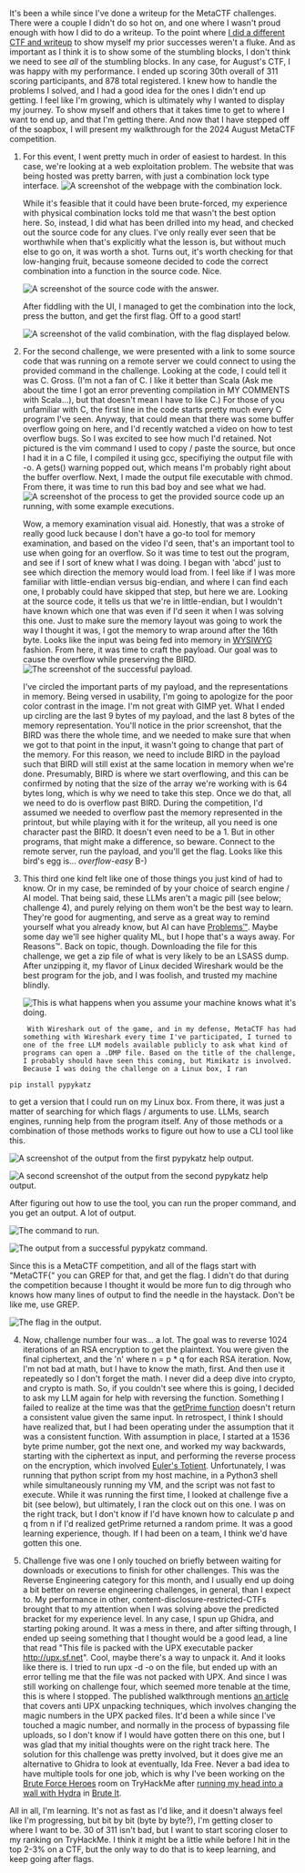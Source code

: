 It's been a while since I've done a writeup for the MetaCTF challenges. There were a couple I didn't do so hot on, and one where I wasn't proud enough with how I did to do a writeup. To the point where [I did a different CTF and writeup](https://github.com/PhoenixBoisnier/CTF-Walkthroughs/blob/main/BruteIt-Walkthrough/BruteIt-Walkthrough.md) to show myself my prior successes weren't a fluke. And as important as I think it is to show some of the stumbling blocks, I don't think we need to see *all* of the stumbling blocks. In any case, for August's CTF, I was happy with my performance. I ended up scoring 30th overall of 311 scoring participants, and 878 total registered. I knew how to handle the problems I solved, and I had a good idea for the ones I didn't end up getting. I feel like I'm growing, which is ultimately why I wanted to display my journey. To show myself and others that it takes time to get to where I want to end up, and that I'm getting there. And now that I have stepped off of the soapbox, I will present my walkthrough for the 2024 August MetaCTF competition. 

1. For this event, I went pretty much in order of easiest to hardest. In this case, we're looking at a web exploitation problem. The website that was being hosted was pretty barren, with just a combination lock type interface. 
![A screenshot of the webpage with the combination lock.](code0.png)

    While it's feasible that it could have been brute-forced, my experience with physical combination locks told me that wasn't the best option here. So, instead, I did what has been drilled into my head, and checked out the source code for any clues. I've only really ever seen that be worthwhile when that's explicitly what the lesson is, but without much else to go on, it was worth a shot. Turns out, it's worth checking for that low-hanging fruit, because someone decided to code the correct combination into a function in the source code. Nice.

    ![A screenshot of the source code with the answer.](code1.png)

    After fiddling with the UI, I managed to get the combination into the lock, press the button, and get the first flag. Off to a good start!

    ![A screenshot of the valid combination, with the flag displayed below.](code2.png)

2. For the second challenge, we were presented with a link to some source code that was running on a remote server we could connect to using the provided command in the challenge. Looking at the code, I could tell it was C. Gross. (I'm not a fan of C. I like it better than Scala (Ask me about the time I got an error preventing compilation in MY COMMENTS with Scala...), but that doesn't mean I have to like C.) For those of you unfamiliar with C, the first line in the code starts pretty much every C program I've seen. Anyway, that could mean that there was some buffer overflow going on here, and I'd recently watched a video on how to test overflow bugs. So I was excited to see how much I'd retained. Not pictured is the vim command I used to copy / paste the source, but once I had it in a C file, I compiled it using gcc, specifiying the output file with -o. A gets() warning popped out, which means I'm probably right about the buffer overflow. Next, I made the output file executable with chmod. From there, it was time to run this bad boy and see what we had. 
![A screenshot of the process to get the provided source code up an running, with some example executions.](easy-overflow.png)

      Wow, a memory examination visual aid. Honestly, that was a stroke of really good luck because I don't have a go-to tool for memory examination, and based on the video I'd seen, that's an important tool to use when going for an overflow. So it was time to test out the program, and see if I sort of knew what I was doing. I began with 'abcd' just to see which direction the memory would load from. I feel like if I was more familiar with little-endian versus big-endian, and where I can find each one, I probably could have skipped that step, but here we are. Looking at the source code, it tells us that we're in little-endian, but I wouldn't have known which one that was even if I'd seen it when I was solving this one. Just to make sure the memory layout was going to work the way I thought it was, I got the memory to wrap around after the 16th byte. Looks like the input was being fed into memory in [WYSIWYG](https://en.wikipedia.org/wiki/WYSIWYG) fashion. From here, it was time to craft the payload. Our goal was to cause the overflow while preserving the BIRD. 
      ![The screenshot of the successful payload.](easy-overflow-win.png)

      I've circled the important parts of my payload, and the representations in memory. Being versed in usability, I'm going to apologize for the poor color contrast in the image. I'm not great with GIMP yet. What I ended up circling are the last 9 bytes of my payload, and the last 8 bytes of the memory representation. You'll notice in the prior screenshot, that the BIRD was there the whole time, and we needed to make sure that when we got to that point in the input, it wasn't going to change that part of the memory. For this reason, we need to include BIRD in the payload such that BIRD will still exist at the same location in memory when we're done. Presumably, BIRD is where we start overflowing, and this can be confirmed by noting that the size of the array we're working with is 64 bytes long, which is why we need to take this step. Once we do that, all we need to do is overflow past BIRD. During the competition, I'd assumed we needed to overflow past the memory represented in the printout, but while playing with it for the writeup, all you need is one character past the BIRD. It doesn't even need to be a 1. But in other programs, that might make a difference, so beware. Connect to the remote server, run the payload, and you'll get the flag. Looks like this bird's egg is... *overflow-easy* B-)

3. This third one kind felt like one of those things you just kind of had to know. Or in my case, be reminded of by your choice of search engine / AI model. That being said, these LLMs aren't a magic pill (see below; challenge 4), and purely relying on them won't be the best way to learn. They're good for augmenting, and serve as a great way to remind yourself what you already know, but AI can have [Problems™](https://github.com/PhoenixBoisnier/CTF-Walkthroughs/blob/main/Gandalf-Challenge/Gandalf-Walkthrough.md). Maybe some day we'll see higher quality ML, but I hope that's a ways away. For Reasons™. Back on topic, though. Downloading the file for this challenge, we get a zip file of what is very likely to be an LSASS dump. After unzipping it, my flavor of Linux decided Wireshark would be the best program for the job, and I was foolish, and trusted my machine blindly. 

    ![This is what happens when you assume your machine knows what it's doing.](sadness.png)

        With Wireshark out of the game, and in my defense, MetaCTF has had something with Wireshark every time I've participated, I turned to one of the free LLM models available publicly to ask what kind of programs can open a .DMP file. Based on the title of the challenge, I probably should have seen this coming, but Mimikatz is involved. Because I was doing the challenge on a Linux box, I ran

```
pip install pypykatz
```

to get a version that I could run on my Linux box. From there, it was just a matter of searching for which flags / arguments to use. LLMs, search engines, running help from the program itself. Any of those methods or a combination of those methods works to figure out how to use a CLI tool like this. 

![A screenshot of the output from the first pypykatz help output.](pypy-help0.png)

![A second screenshot of the output from the second pypykatz help output.](pypy-help1.png)

After figuring out how to use the tool, you can run the proper command, and you get an output. A lot of output.

![The command to run.](pypy-command.png)

![The output from a successful pypykatz command.](pypy-output.png)

Since this is a MetaCTF competition, and all of the flags start with "MetaCTF{" you can GREP for that, and get the flag. I didn't do that during the competition because I thought it would be more fun to dig through who knows how many lines of output to find the needle in the haystack. Don't be like me, use GREP. 

![The flag in the output.](pypy-flag.png)

4. Now, challenge number four was... a lot. The goal was to reverse 1024 iterations of an RSA encryption to get the plaintext. You were given the final ciphertext, and the 'n' where n = p * q for each RSA iteration. Now, I'm not bad at math, but I have to know the math, first. And then use it repeatedly so I don't forget the math. I never did a deep dive into crypto, and crypto is math. So, if you couldn't see where this is going, I decided to ask my LLM again for help with reversing the function. Something I failed to realize at the time was that the [getPrime function](https://pythonhosted.org/pycrypto/Crypto.Util.number-module.html#getPrime) doesn't return a consistent value given the same input. In retrospect, I think I should have realized that, but I had been operating under the assumption that it was a consistent function. With assumption in place, I started at a 1536 byte prime number, got the next one, and worked my way backwards, starting with the ciphertext as input, and performing the reverse process on the encryption, which involved [Euler's Totient](https://en.wikipedia.org/wiki/Euler%27s_totient_function#The_RSA_cryptosystem). Unfortunately, I was running that python script from my host machine, in a Python3 shell while simultaneously running my VM, and the script was not fast to execute. While it was running the first time, I looked at challenge five a bit (see below), but ultimately, I ran the clock out on this one. I was on the right track, but I don't know if I'd have known how to calculate p and q from n if I'd realized getPrime returned a random prime. It was a good learning experience, though. If I had been on a team, I think we'd have gotten this one. 

5. Challenge five was one I only touched on briefly between waiting for downloads or executions to finish for other challenges. This was the Reverse Engineering category for this month, and I usually end up doing a bit better on reverse engineering challenges, in general, than I expect to. My performance in other, content-disclosure-restricted-CTFs brought that to my attention when I was solving above the predicted bracket for my experience level. In any case, I spun up Ghidra, and starting poking around. It was a mess in there, and after sifting through, I ended up seeing something that I thought would be a good lead, a line that read "This file is packed with the UPX executable packer http://upx.sf.net". Cool, maybe there's a way to unpack it. And it looks like there is. I tried to run upx -d -o on the file, but ended up with an error telling me that the file was not packed with UPX. And since I was still working on challenge four, which seemed more tenable at the time, this is where I stopped. The published walkthrough mentions [an article](https://blogs.jpcert.or.jp/en/2022/03/anti_upx_unpack.html) that covers anti UPX unpacking techniques, which involves changing the magic numbers in the UPX packed files. It'd been a while since I've touched a magic number, and normally in the process of bypassing file uploads, so I don't know if I would have gotten there on this one, but I was glad that my initial thoughts were on the right track here. The solution for this challenge was pretty involved, but it does give me an alternative to Ghidra to look at eventually, Ida Free. Never a bad idea to have multiple tools for one job, which is why I've been working on the [Brute Force Heroes](https://tryhackme.com/r/room/bruteforceheroes) room on TryHackMe after [running my head into a wall with Hydra](https://github.com/PhoenixBoisnier/CTF-Walkthroughs/blob/main/BruteIt-Walkthrough/BruteIt-Walkthrough.md) in [Brute It](https://tryhackme.com/r/room/bruteit).

All in all, I'm learning. It's not as fast as I'd like, and it doesn't always feel like I'm progressing, but bit by bit (byte by byte?), I'm getting closer to where I want to be. 30 of 311 isn't bad, but I want to start scoring closer to my ranking on TryHackMe. I think it might be a little while before I hit in the top 2-3% on a CTF, but the only way to do that is to keep learning, and keep going after flags. 
